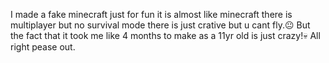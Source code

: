 I made a fake minecraft just for fun it is almost like minecraft there is multiplayer but no survival mode there is just crative but u cant fly.😐
But the fact that it took me like 4 months to make as a 11yr old is just crazy!💀
All right pease out.
